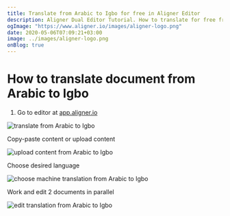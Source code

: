```yaml
---
title: Translate from Arabic to Igbo for free in Aligner Editor
description: Aligner Dual Editor Tutorial. How to translate for free from Arabic to Igbo. Aligner is multilingual document management platform. 
ogImage: "https://www.aligner.io/images/aligner-logo.png"
date: 2020-05-06T07:09:21+03:00
image: ../images/aligner-logo.png
onBlog: true
---
```


# How to translate document from Arabic to Igbo

1. Go to editor at [app.aligner.io](https://app.aligner.io "Aligner App web page")

![translate from Arabic to Igbo](../aligner-blank-editor.png "translate from Arabic to Igbo")

Copy-paste content or upload content

![upload content from Arabic to Igbo](../aligner-uploaded-document.png "upload content from Arabic to Igbo")

Choose desired language

![choose machine translation from Arabic to Igbo](../aligner-language-dropdown.png "choose machine translation from Arabic to Igbo")

Work and edit 2 documents in parallel

![edit translation from Arabic to Igbo](../aligner-double-sitded-editor.png "edit translation from Arabic to Igbo")

